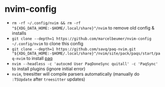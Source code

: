 # nvim-config

- `rm -rf ~/.config/nvim && rm -rf "${XDG_DATA_HOME:-$HOME/.local/share}"/nvim` to remove old config & installs
- `git clone --depth=1 https://github.com/marcelbeumer/nvim-config ~/.config/nvim` to clone this config
- `git clone --depth=1 https://github.com/savq/paq-nvim.git "${XDG_DATA_HOME:-$HOME/.local/share}"/nvim/site/pack/paqs/start/paq-nvim` to install [paq](https://github.com/savq/paq-nvim)
- `nvim --headless -c 'autocmd User PaqDoneSync quitall' -c 'PaqSync'` to install plugins (ignore initial error)
- `nvim`, treesitter will compile parsers automatically (manually do `:TSUpdate` after `treesitter` updates)
